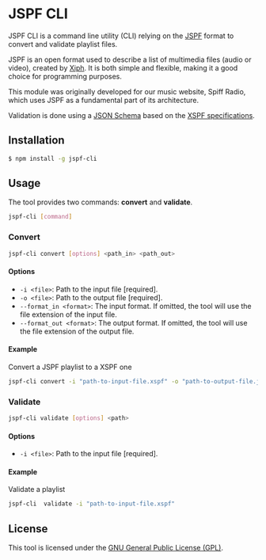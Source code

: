 JSPF CLI
===============

JSPF CLI is a command line utility (CLI) relying on the [JSPF](https://www.xspf.org/jspf) format to convert and validate playlist files.

JSPF is an open format used to describe a list of multimedia files (audio or video), created by [Xiph](https://xiph.org/).
It is both simple and flexible, making it a good choice for programming purposes.

This module was originally developed for our music website, Spiff Radio, which uses JSPF as a fundamental part of its architecture.

Validation is done using a [JSON Schema](https://json-schema.org/) based on the [XSPF specifications](https://www.xspf.org/spec).

## Installation

```sh
$ npm install -g jspf-cli
```

## Usage

The tool provides two commands: **convert** and **validate**.

```sh
jspf-cli [command]
```

### Convert

```sh
jspf-cli convert [options] <path_in> <path_out>
```

#### Options


- `-i <file>`: Path to the input file [required].
- `-o <file>`: Path to the output file [required].
- `--format_in <format>`: The input format. If omitted, the tool will use the file extension of the input file.
- `--format_out <format>`: The output format. If omitted, the tool will use the file extension of the output file.

#### Example

Convert a JSPF playlist to a XSPF one

```sh
jspf-cli convert -i "path-to-input-file.xspf" -o "path-to-output-file.jspf"
```

### Validate

```sh
jspf-cli validate [options] <path>
```

#### Options


- `-i <file>`: Path to the input file [required].

#### Example

Validate a playlist

```sh
jspf-cli  validate -i "path-to-input-file.xspf"
```

## License

This tool is licensed under the [GNU General Public License (GPL)](https://www.gnu.org/licenses/gpl-3.0.en.html).
